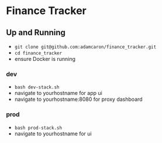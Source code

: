 # Finance Tracker

## Up and Running

 - `git clone git@github.com:adamcaron/finance_tracker.git`
 - `cd finance_tracker`
 - ensure Docker is running

### dev

 - `bash dev-stack.sh`
 - navigate to yourhostname for app ui
 - navigate to yourhostname:8080 for proxy dashboard

### prod

 - `bash prod-stack.sh`
 - navigate to yourhostname for ui
